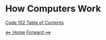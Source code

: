 # How Computers Work


[Code 102 Table of Contents](CodeFellows_102.md)

[<== Home](README.md) [Forward ==>](programming_with_jacascript.md)
